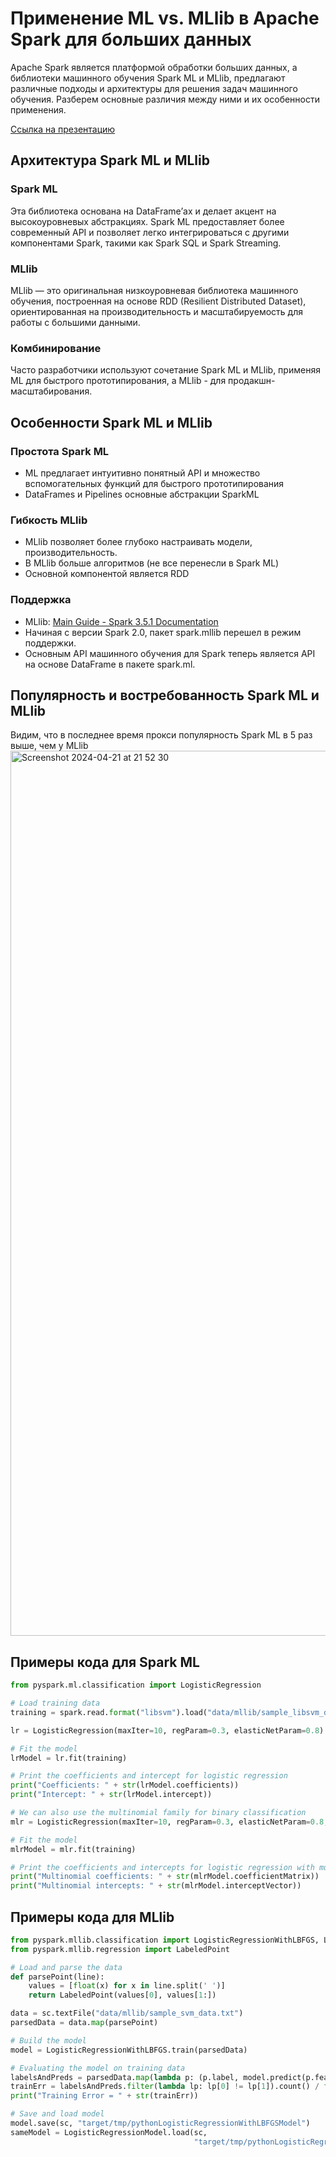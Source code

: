 # Применение ML vs. MLlib в Apache Spark для больших данных
Apache Spark является платформой обработки больших данных, а библиотеки машинного обучения Spark ML и MLlib, предлагают различные подходы и архитектуры для решения задач машинного обучения. Разберем основные различия между ними и их особенности применения.

[Ссылка на презентацию](https://docs.google.com/presentation/d/18FleoMxq_GeQjnaVnV4h6KcEoCKA3QjWmenmFef_LCQ/edit?usp=sharing)

## Архитектура Spark ML и MLlib

### Spark ML
Эта библиотека основана на DataFrame’ах и делает акцент на высокоуровневых абстракциях. 
Spark ML предоставляет более современный API и позволяет легко интегрироваться с другими компонентами Spark, такими как Spark SQL и Spark Streaming.

### MLlib
MLlib — это оригинальная низкоуровневая библиотека машинного обучения, построенная на основе RDD (Resilient Distributed Dataset), ориентированная на производительность и масштабируемость для работы с большими данными.


### Комбинирование
Часто разработчики используют сочетание Spark ML и MLlib, применяя ML для быстрого прототипирования, а MLlib - для продакшн-масштабирования.


## Особенности Spark ML и MLlib 

### Простота Spark ML
- ML предлагает интуитивно понятный API и множество вспомогательных функций для быстрого прототипирования
- DataFrames и Pipelines основные абстракции SparkML

### Гибкость MLlib
- MLlib позволяет более глубоко настраивать модели, производительность.
- В MLlib больше алгоритмов (не все перенесли в Spark ML) 
- Основной компонентой является RDD


### Поддержка
- MLlib: [Main Guide - Spark 3.5.1 Documentation](https://spark.apache.org/docs/latest/ml-guide.html#:~:text=As%20of%20Spark%202.0%2C%20the%20RDD%2Dbased%20APIs%20in%20the%20spark.mllib%20package%20have%20entered%20maintenance%20mode.%20The%20primary%20Machine%20Learning%20API%20for%20Spark%20is%20now%20the%20DataFrame%2Dbased%20API%20in%20the%20spark.ml%20package.)
- Начиная с версии Spark 2.0, пакет spark.mllib перешел в режим поддержки.
- Основным API машинного обучения для Spark теперь является API на основе DataFrame в пакете spark.ml.

## Популярность и востребованность Spark ML и MLlib
Видим, что в последнее время прокси популярность Spark ML в 5 раз выше, чем у MLlib
<img width="1416" alt="Screenshot 2024-04-21 at 21 52 30" src="https://github.com/vktrbr/BigData_hw3/assets/52676181/beed4824-68ad-4bb9-8a78-2c734ba99356">


## Примеры кода для Spark ML
```python
from pyspark.ml.classification import LogisticRegression

# Load training data
training = spark.read.format("libsvm").load("data/mllib/sample_libsvm_data.txt")

lr = LogisticRegression(maxIter=10, regParam=0.3, elasticNetParam=0.8)

# Fit the model
lrModel = lr.fit(training)

# Print the coefficients and intercept for logistic regression
print("Coefficients: " + str(lrModel.coefficients))
print("Intercept: " + str(lrModel.intercept))

# We can also use the multinomial family for binary classification
mlr = LogisticRegression(maxIter=10, regParam=0.3, elasticNetParam=0.8, family="multinomial")

# Fit the model
mlrModel = mlr.fit(training)

# Print the coefficients and intercepts for logistic regression with multinomial family
print("Multinomial coefficients: " + str(mlrModel.coefficientMatrix))
print("Multinomial intercepts: " + str(mlrModel.interceptVector))
```


## Примеры кода для MLlib
```python
from pyspark.mllib.classification import LogisticRegressionWithLBFGS, LogisticRegressionModel
from pyspark.mllib.regression import LabeledPoint

# Load and parse the data
def parsePoint(line):
    values = [float(x) for x in line.split(' ')]
    return LabeledPoint(values[0], values[1:])

data = sc.textFile("data/mllib/sample_svm_data.txt")
parsedData = data.map(parsePoint)

# Build the model
model = LogisticRegressionWithLBFGS.train(parsedData)

# Evaluating the model on training data
labelsAndPreds = parsedData.map(lambda p: (p.label, model.predict(p.features)))
trainErr = labelsAndPreds.filter(lambda lp: lp[0] != lp[1]).count() / float(parsedData.count())
print("Training Error = " + str(trainErr))

# Save and load model
model.save(sc, "target/tmp/pythonLogisticRegressionWithLBFGSModel")
sameModel = LogisticRegressionModel.load(sc,
                                         "target/tmp/pythonLogisticRegressionWithLBFGSModel")
```


